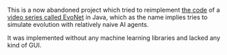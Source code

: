 This is a now abandoned project which tried to reimplement [the code](https://github.com/pampersrocker/EvoNet/) of a [video series called EvoNet](https://www.youtube.com/playlist?list=PL58qjcU5nk8u4Ajat6ppWVBmS_BCN_T7-) in Java, which as the name implies tries to simulate evolution with relatively naive AI agents. 

It was implemented without any machine learning libraries and lacked any kind of GUI.
